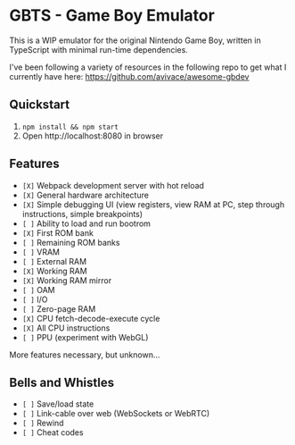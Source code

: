 # GBTS - Game Boy Emulator

This is a WIP emulator for the original Nintendo Game Boy, written in TypeScript with minimal run-time dependencies.

I've been following a variety of resources in the following repo to get what I currently have here: https://github.com/avivace/awesome-gbdev

## Quickstart
1. `npm install && npm start`
2. Open http://localhost:8080 in browser

## Features
- `[X]` Webpack development server with hot reload
- `[X]` General hardware architecture
- `[X]` Simple debugging UI (view registers, view RAM at PC, step through instructions, simple breakpoints)
- `[ ]` Ability to load and run bootrom
- `[X]` First ROM bank
- `[ ]` Remaining ROM banks
- `[ ]` VRAM
- `[ ]` External RAM
- `[X]` Working RAM
- `[X]` Working RAM mirror
- `[ ]` OAM
- `[ ]` I/O
- `[ ]` Zero-page RAM
- `[X]` CPU fetch-decode-execute cycle
- `[X]` All CPU instructions
- `[ ]` PPU (experiment with WebGL)

More features necessary, but unknown...

## Bells and Whistles
- `[ ]` Save/load state
- `[ ]` Link-cable over web (WebSockets or WebRTC)
- `[ ]` Rewind
- `[ ]` Cheat codes
